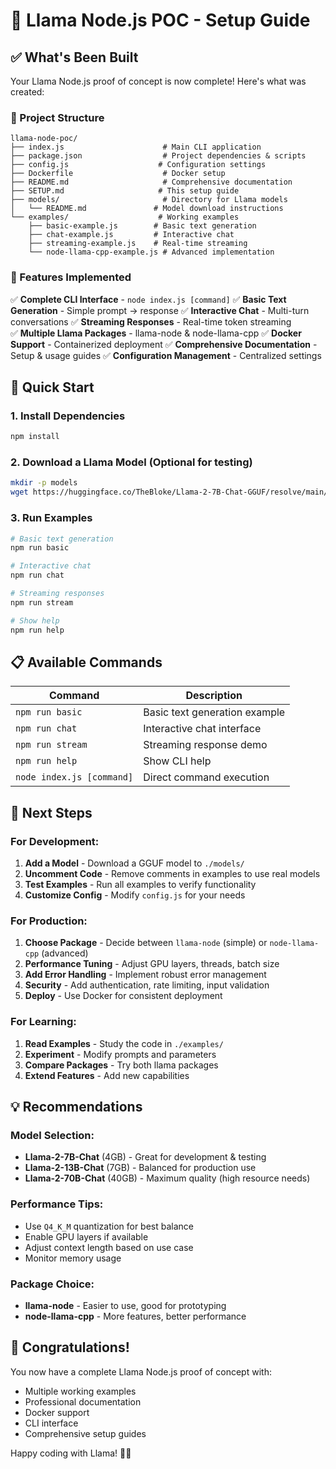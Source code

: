 # 🚀 Llama Node.js POC - Setup Guide

## ✅ What's Been Built

Your Llama Node.js proof of concept is now complete! Here's what was created:

### 📁 Project Structure

```
llama-node-poc/
├── index.js                      # Main CLI application
├── package.json                  # Project dependencies & scripts
├── config.js                    # Configuration settings
├── Dockerfile                    # Docker setup
├── README.md                     # Comprehensive documentation
├── SETUP.md                     # This setup guide
├── models/                       # Directory for Llama models
│   └── README.md               # Model download instructions
└── examples/                    # Working examples
    ├── basic-example.js        # Basic text generation
    ├── chat-example.js         # Interactive chat
    ├── streaming-example.js    # Real-time streaming
    └── node-llama-cpp-example.js # Advanced implementation
```

### 🎯 Features Implemented

✅ **Complete CLI Interface** - `node index.js [command]`
✅ **Basic Text Generation** - Simple prompt → response
✅ **Interactive Chat** - Multi-turn conversations
✅ **Streaming Responses** - Real-time token streaming  
✅ **Multiple Llama Packages** - llama-node & node-llama-cpp
✅ **Docker Support** - Containerized deployment
✅ **Comprehensive Documentation** - Setup & usage guides
✅ **Configuration Management** - Centralized settings

## 🚀 Quick Start

### 1. Install Dependencies

```bash
npm install
```

### 2. Download a Llama Model (Optional for testing)

```bash
mkdir -p models
wget https://huggingface.co/TheBloke/Llama-2-7B-Chat-GGUF/resolve/main/llama-2-7B-chat.Q4_K_M.gguf -O models/llama-model.gguf
```

### 3. Run Examples

```bash
# Basic text generation
npm run basic

# Interactive chat
npm run chat

# Streaming responses
npm run stream

# Show help
npm run help
```

## 📋 Available Commands

| Command                   | Description                   |
| ------------------------- | ----------------------------- |
| `npm run basic`           | Basic text generation example |
| `npm run chat`            | Interactive chat interface    |
| `npm run stream`          | Streaming response demo       |
| `npm run help`            | Show CLI help                 |
| `node index.js [command]` | Direct command execution      |

## 🔧 Next Steps

### For Development:

1. **Add a Model** - Download a GGUF model to `./models/`
2. **Uncomment Code** - Remove comments in examples to use real models
3. **Test Examples** - Run all examples to verify functionality
4. **Customize Config** - Modify `config.js` for your needs

### For Production:

1. **Choose Package** - Decide between `llama-node` (simple) or `node-llama-cpp` (advanced)
2. **Performance Tuning** - Adjust GPU layers, threads, batch size
3. **Add Error Handling** - Implement robust error management
4. **Security** - Add authentication, rate limiting, input validation
5. **Deploy** - Use Docker for consistent deployment

### For Learning:

1. **Read Examples** - Study the code in `./examples/`
2. **Experiment** - Modify prompts and parameters
3. **Compare Packages** - Try both llama packages
4. **Extend Features** - Add new capabilities

## 💡 Recommendations

### Model Selection:

- **Llama-2-7B-Chat** (4GB) - Great for development & testing
- **Llama-2-13B-Chat** (7GB) - Balanced for production use
- **Llama-2-70B-Chat** (40GB) - Maximum quality (high resource needs)

### Performance Tips:

- Use `Q4_K_M` quantization for best balance
- Enable GPU layers if available
- Adjust context length based on use case
- Monitor memory usage

### Package Choice:

- **llama-node** - Easier to use, good for prototyping
- **node-llama-cpp** - More features, better performance

## 🎉 Congratulations!

You now have a complete Llama Node.js proof of concept with:

- Multiple working examples
- Professional documentation
- Docker support
- CLI interface
- Comprehensive setup guides

Happy coding with Llama! 🦙✨
